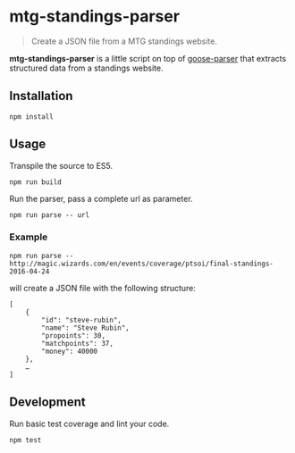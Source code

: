 # mtg-standings-parser

> Create a JSON file from a MTG standings website.

**mtg-standings-parser** is a little script on top of 
[goose-parser](https://github.com/redco/goose-parser) that extracts structured data from a standings website.

## Installation

    npm install

## Usage

Transpile the source to ES5.

    npm run build

Run the parser, pass a complete url as parameter.

    npm run parse -- url

### Example 

    npm run parse -- http://magic.wizards.com/en/events/coverage/ptsoi/final-standings-2016-04-24

will create a JSON file with the following structure: 

    [
        {
            "id": "steve-rubin",
            "name": "Steve Rubin",
            "propoints": 30,
            "matchpoints": 37,
            "money": 40000
        },
        …
    ]

## Development 

Run basic test coverage and lint your code.

    npm test
